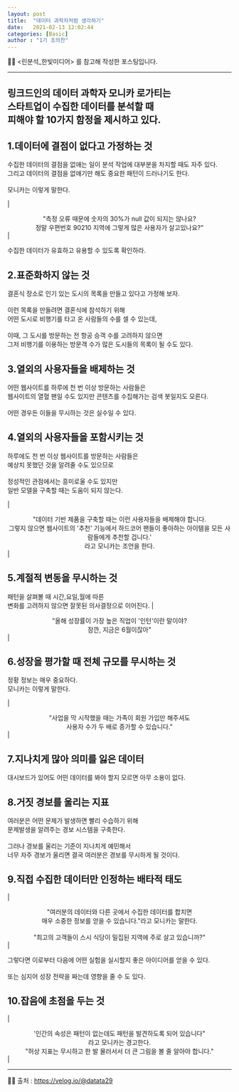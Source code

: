 ```yaml
---
layout: post
title:  "데이터 과학자처럼 생각하기"
date:   2021-02-13 12:02:44
categories: [Basic]
author : "1기 조의찬"
---
```




✋🏾 <린분석_한빛미디어> 를 참고해 작성한 포스팅입니다. <br>


---



## 링크드인의 데이터 과학자 모니카 로가티는<br>스타트업이 수집한 데이터를 분석할 때 <br>피해야 할 10가지 함정을 제시하고 있다.



##  1.데이터에 결점이 없다고 가정하는 것

수집한 데이터의 결점을 없애는 일이 분석 작업에 대부분을 차지할 때도 자주 있다.<br>그리고 데이터의 결점을 없애기만 해도 중요한 패턴이 드러나기도 한다.<br><br>모니카는 이렇게 말한다.

| <center> "측정 오류 때문에 숫자의 30%가 null 값이 되지는 않나요? <br> 정말 우편번호 90210 지역에 그렇게 많은 사용자가 살고있나요?"</center> |

 수집한 데이터가 유효하고 유용할 수 있도록 확인하라.

## 2.표준화하지 않는 것

결혼식 장소로 인기 있는 도시의 목록을 만들고 있다고 가정해 보자.<Br><br>이런 목록을 만들려면 결혼식에 참석하기 위해<br>어떤 도시로 비행기를 타고 온 사람들의 수를 셀 수 있는데,<br><br>이때, 그 도시를 방문하는 전 항공 승객 수를 고려하지 않으면 <br>그저 비행기를 이용하는 방문객 수가 많은 도시들의 목록이 될 수도 있다.

## 3.열외의 사용자들을 배제하는 것 

어떤 웹사이트를 하루에 천 번 이상 방문하는 사람들은<br>웹사이트의 열혈 팬일 수도 있지만 콘텐츠를 수집해가는 검색 봇일지도 모른다. <br><br>어떤 경우든 이들을 무시하는 것은 실수일 수 있다.

##  4.열외의 사용자들을 포함시키는 것

하루에도 천 번 이상 웹사이트를 방문하는 사람들은<br> 예상치 못했던 것을 알려줄 수도 있으므로<br><br> 정성적인 관점에서는 흥미로울 수도 있지만<br> 일반 모델을 구축할 때는 도움이 되지 않는다. <br>

| <center>"데이터 기반 제품을 구축할 때는 이런 사용자들을 배제해야 합니다. <br>그렇지 않으면 웹사이트의 '추천' 기능에서 하드코어 팬들이 좋아하는 아이템을 모든 사람들에게 추천할 겁니다.'<br>라고 모니카는 조언을 한다.</center> |

## 5.계절적 변동을 무시하는 것

패턴을 살펴볼 때 시간,요일,월에 따른 <Br>변화를 고려하지 않으면 잘못된 의사결정으로 이어진다.
| <center> "올해 성장률이 가장 높은 직업이 '인턴'이란 말이야? 
<br> 잠깐, 지금은 6월이잖아"</center> |

## 6.성장을 평가할 때 전체 규모를 무시하는 것 

정황 정보는 매우 중요하다.<Br> 모니카는 이렇게 말한다.

| <center>"사업을 막 시작했을 때는 가족이 회원 가입만 해주셔도<br>사용자 수가 두 배로 증가할 수 있습니다."</center> |

## 7.지나치게 많아 의미를 잃은 데이터

대시보드가 있어도 어떤 데이터를 봐야 할지 모르면 아무 소용이 없다.

## 8.거짓 경보를 울리는 지표 

여러분은 어떤 문제가 발생하면 빨리 수습하기 위해 <br>문제발생을 알려주는 경보 시스템을 구축한다.<br><br>그러나 경보를 울리는 기준이 지나치게 예민해서 <br>너무 자주 경보가 울리면 결국 여러분은 경보를 무시하게 될 것이다.

## 9.직접 수집한 데이터만 인정하는 배타적 태도

| <center> "여러분의 데이터와 다른 곳에서 수집한 데이터를 합치면<br> 매우 소중한 정보를 얻을 수 있습니다."라고 모니카는 말한다. <br><br>"최고의 고객들이 스시 식당이 밀집된 지역에 주로 살고 있습니까?" </center> | 

그렇다면 이로부터 다음에 어떤 실험을 실시할지 좋은 아이디어를 얻을 수 있다.<br><br> 또는 심지어 성장 전략을 짜는데 영향을 줄 수 도 있다.

## 10.잡음에 초점을 두는 것 

| <center>'인간의 속성은 패턴이 없는데도 패턴을 발견하도록 되어 있습니다"<br>라고 모니카는 경고한다.<br>"허상 지표는 무시하고 한 발 물러서서 더 큰 그림을 볼 줄 알아야 합니다."</center> | 




---


✋🏾 출처 :  <a href="https://velog.io/@datata29">https://velog.io/@datata29</a>